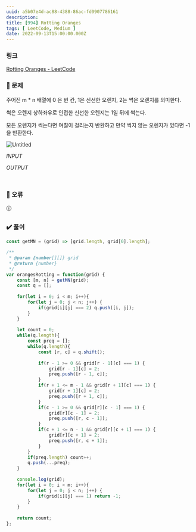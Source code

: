 ```yaml
---
uuid: a5b07e4d-ac88-4388-86ac-fd0907786161
description: 
title: [994] Rotting Oranges
tags: [ LeetCode, Medium ]
date: 2022-09-13T15:00:00.000Z
---
```








### 링크

[Rotting Oranges - LeetCode](https://leetcode.com/problems/rotting-oranges/)

### 📝 문제

주어진 m * n 배열에 0 은 빈 칸, 1은 신선한 오렌지, 2는 썩은 오렌지를 의미한다.

썩은 오렌지 상하좌우로 인접한 신선한 오렌지는 1일 뒤에 썩는다.

모든 오렌지가 썩는다면 며칠이 걸리는지 반환하고 만약 썩지 않는 오렌지가 있다면 -1을 반환한다.

![Untitled](https://vault-r2.dorage.io/a5b07e4d-ac88-4388-86ac-fd0907786161/untitled.png)

*INPUT*

*OUTPUT*

```jsx

```

```jsx

```

### 🚨 오류

<aside>
🕧

</aside>

### ✔️ 풀이

```jsx
const getMN = (grid) => [grid.length, grid[0].length];

/**
 * @param {number[][]} grid
 * @return {number}
 */
var orangesRotting = function(grid) {
    const [m, n] = getMN(grid);
    const q = [];
    
    for(let i = 0; i < m; i++){
        for(let j = 0; j < n; j++) {
            if(grid[i][j] === 2) q.push([i, j]);
        }
    }
    
    let count = 0;
    while(q.length){
        const preq = [];
        while(q.length){
            const [r, c] = q.shift();
            
            if(r - 1 >= 0 && grid[r - 1][c] === 1) {
                grid[r - 1][c] = 2;
                preq.push([r - 1, c]);
            }
            if(r + 1 <= m - 1 && grid[r + 1][c] === 1) {
                grid[r + 1][c] = 2;
                preq.push([r + 1, c]);
            }
            if(c - 1 >= 0 && grid[r][c - 1] === 1) {
                grid[r][c - 1] = 2;
                preq.push([r, c - 1]);
            }
            if(c + 1 <= n - 1 && grid[r][c + 1] === 1) {
                grid[r][c + 1] = 2;
                preq.push([r, c + 1]);
            }
        }
        if(preq.length) count++;
        q.push(...preq);
    }
    
    console.log(grid);
    for(let i = 0; i < m; i++){
        for(let j = 0; j < n; j++) {
            if(grid[i][j] === 1) return -1;
        }
    }
    
    return count;
};
```